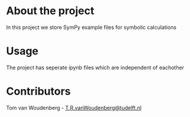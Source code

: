 # About the project
In this project we store SymPy example files for symbolic calculations

# Usage
The project has seperate ipynb files which are independent of eachother

# Contributors
Tom van Woudenberg - T.R.vanWoudenberg@tudelft.nl

